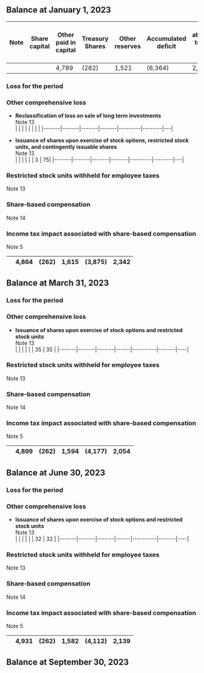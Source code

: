 ## Balance at January 1, 2023

| Note | Share capital | Other paid in capital | Treasury Shares | Other reserves | Accumulated deficit | Equity attributable to owners of the parent |
|------|---------------|-----------------------|-----------------|----------------|---------------------|-------------------------------------------|
|      |               | 4,789                 | (262)           | 1,521          | (6,364)             | 2,401                                     |

### Loss for the period
### Other comprehensive loss

- **Reclassification of loss on sale of long term investments**  
  Note 13  
  |       |       |       |       |         |        |   |
  |-------|-------|-------|-------|---------|--------|---|
  
- **Issuance of shares upon exercise of stock options, restricted stock units, and contingently issuable shares**  
  Note 13  
  |       |       |       |       |         |   3    | 75|
  |-------|-------|-------|-------|---------|--------|---|
  
### Restricted stock units withheld for employee taxes  
Note 13
  
### Share-based compensation  
Note 14

### Income tax impact associated with share-based compensation  
Note 5  
  
|       | 4,864   | (262) | 1,615  | (3,875) | 2,342  |
|-------|---------|-------|--------|---------|--------|

## Balance at March 31, 2023

### Loss for the period
### Other comprehensive loss

- **Issuance of shares upon exercise of stock options and restricted stock units**  
  Note 13  
  |       |       |       |      |          | 35    | 35 |
  |-------|-------|-------|------|----------|-------|----|

### Restricted stock units withheld for employee taxes  
Note 13
  
### Share-based compensation  
Note 14

### Income tax impact associated with share-based compensation  
Note 5  
  
|       | 4,899   | (262) | 1,594  | (4,177) | 2,054  |
|-------|---------|-------|--------|---------|--------|

## Balance at June 30, 2023

### Loss for the period
### Other comprehensive loss

- **Issuance of shares upon exercise of stock options and restricted stock units**  
  Note 13  
  |       |       |       |      |          | 32    | 32 |
  |-------|-------|-------|------|----------|-------|----|
  
### Restricted stock units withheld for employee taxes  
Note 13

### Share-based compensation  
Note 14

### Income tax impact associated with share-based compensation  
Note 5  
  
|       | 4,931   | (262) | 1,582  | (4,112) | 2,139  |
|-------|---------|-------|--------|---------|--------|

## Balance at September 30, 2023